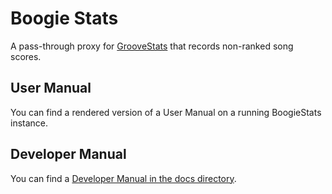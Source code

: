 # Boogie Stats
A pass-through proxy for [GrooveStats](https://groovestats.com) that records non-ranked song scores.

## User Manual
You can find a rendered version of a User Manual on a running BoogieStats instance.

## Developer Manual
You can find a [Developer Manual in the docs directory](docs/dev_manual.md).
